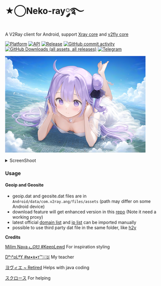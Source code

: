 # ★⃝Neko-ray༘࿐

A V2Ray client for Android, support [Xray core](https://github.com/XTLS/Xray-core) and [v2fly core](https://github.com/v2fly/v2ray-core)

[![Platform](https://img.shields.io/badge/android-platform?style=flat&label=platform&labelColor=21262d&color=6e7681)](https://www.android.com)
[![API](https://img.shields.io/badge/27%2B-level?style=flat&logo=android&logoColor=3cd382&label=API&labelColor=21262d&color=ff663b)](https://developer.android.com/studio/releases/platforms)
[![Release](https://img.shields.io/github/v/release/UWU-TEAM/Neko-ray?display_name=tag&style=flat&logo=github&labelColor=21262d&color=1f6feb)](https://github.com/UWU-TEAM/Neko-ray/releases/latest)
[![GitHub commit activity](https://img.shields.io/github/commit-activity/m/UWU-TEAM/Neko-ray?style=flat&logo=Github)](https://github.com/UWU-TEAM/Neko-ray/commits/main)
[![GitHub Downloads (all assets, all releases)](https://img.shields.io/github/downloads/UWU-TEAM/Neko-ray/total?style=flat&logo=Github&label=Download%40latest&color=green)](https://github.com/UWU-TEAM/Neko-ray/releases)
[![Telegram](https://img.shields.io/badge/Telegram-2CA5E0?style=flat&logo=telegram&logoColor=white)](https://t.me/uwuresourceguide)

![Banner](https://raw.githubusercontent.com/UWU-TEAM/Neko-ray/main/image/uwu_banner.png)

<details>
  <summary>ScreenShoot</summary>

**Light**
![Screenshot](https://raw.githubusercontent.com/UWU-TEAM/Neko-ray/main/image/screenshoot1.png)
![Screenshot](https://raw.githubusercontent.com/UWU-TEAM/Neko-ray/main/image/screenshoot2.png)

**Dark**
![Screenshot](https://raw.githubusercontent.com/UWU-TEAM/Neko-ray/main/image/screenshoot3.png)
![Screenshot](https://raw.githubusercontent.com/UWU-TEAM/Neko-ray/main/image/screenshoot4.png)

</details>

### Usage

#### Geoip and Geosite
- geoip.dat and geosite.dat files are in `Android/data/com.v2ray.ang/files/assets` (path may differ on some Android device)
- download feature will get enhanced version in this [repo](https://github.com/Loyalsoldier/v2ray-rules-dat) (Note it need a working proxy)
- latest official [domain list](https://github.com/v2fly/domain-list-community) and [ip list](https://github.com/v2fly/geoip) can be imported manually
- possible to use third party dat file in the same folder, like [h2y](https://guide.v2fly.org/routing/sitedata.html#%E5%A4%96%E7%BD%AE%E7%9A%84%E5%9F%9F%E5%90%8D%E6%96%87%E4%BB%B6)

**Credits**

[Milim Nava ᓚᘏᗢ #KeepLewd](https://t.me/milimnavaUwU) For inspiration styling

[DᵉᶯˢρĻªϒ #ᴍ•ʀ•ᴛ™🇮🇩](https://t.me/Dens_play89) My teacher

[ヨヴィエ ~ Retired](https://t.me/mobxprjkt) Helps with java coding

[スクロース](https://t.me/milimnavaUwU) For helping
